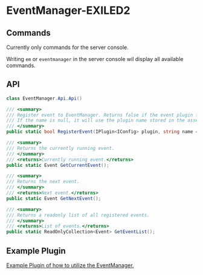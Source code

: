 # EventManager-EXILED2

## Commands
Currently only commands for the server console.

Writing `em` or `eventmanager` in the server console wil display all available commands.

## API

```cs
class EventManager.Api.Api()

/// <summary>
/// Register event to EventManager. Returns false if the event plugin fails to register.
/// If the name is null, it will use the plugin name stored in the assembly.
/// </summary>
public static bool RegisterEvent(IPlugin<IConfig> plugin, string name = null);

/// <summary>
/// Returns the currently running event.
/// </summary>
/// <returns>Currently running event.</returns>
public static Event GetCurrentEvent();

/// <summary>
/// Returns the next event.
/// </summary>
/// <returns>Next event.</returns>
public static Event GetNextEvent();

/// <summary>
/// Returns a readonly list of all registered events.
/// </summary>
/// <returns>List of events.</returns>
public static ReadOnlyCollection<Event> GetEventList();
```

## Example Plugin
[Example Plugin of how to utilize the EventManager.](https://github.com/jeppevinkel/ExampleEvent-EXILED2)